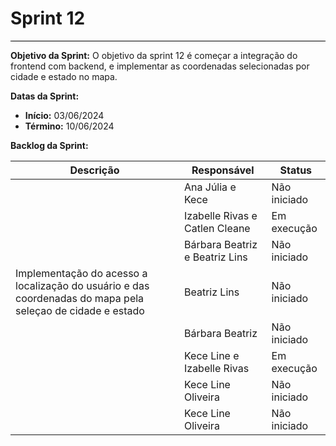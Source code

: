 # **Sprint 12**
<hr style="border: 0; height: 1px; background-color: #000000;">

**Objetivo da Sprint:**
O objetivo da sprint 12 é começar a integração do frontend com backend, e implementar as coordenadas selecionadas por cidade e estado no mapa.

**Datas da Sprint:**

- **Início:** 03/06/2024
- **Término:** 10/06/2024

**Backlog da Sprint:**

| Descrição | Responsável | Status |
|------------|-------------|-----------------------|
|  | Ana Júlia e Kece| Não iniciado |
|  | Izabelle Rivas e Catlen Cleane| Em execução  |
|  | Bárbara Beatriz e Beatriz Lins| Não iniciado |
| Implementação do acesso a localização do usuário e das coordenadas do mapa pela seleçao de cidade e estado | Beatriz Lins | Não iniciado |
|  | Bárbara Beatriz | Não iniciado |
|  | Kece Line e Izabelle Rivas | Em execução  |
|  | Kece Line Oliveira| Não iniciado  |
|  | Kece Line Oliveira| Não iniciado  |


